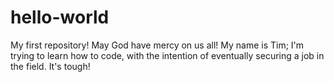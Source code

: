 # hello-world
My first repository! May God have mercy on us all!
My name is Tim; I'm trying to learn how to code, with the intention of eventually securing a job in the field. It's tough! 
